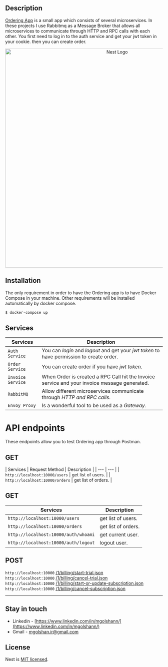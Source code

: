 
## Description

[Ordering App](https://github.com/nestjs/nest) is a small app which consists of several microservices. In these projects I use Rabbitmq as a Message Broker that allows all microservices to communicate through HTTP and RPC calls with each other. You first need to log in to the auth service and get your jwt token in your cookie. then you can create order.


<p align="center">
  <a href="http://nestjs.com/" target="blank"><img src="https://s8.uupload.ir/files/test_zjho.jpg" width="700" alt="Nest Logo" /></a>
</p>



## Installation
The only requirement in order to have the Ordering app is to have Docker Compose in your machine. Other requirements will be installed automatically by docker compose. 

```bash
$ docker-compose up
```

## Services
| Services | Description |
| --- | --- |
| `Auth Service` | You can *login* and *logout* and get your *jwt token* to have permission to create order. |
| `Order Service` | You can create order if you have *jwt token*. |
| `Invoice Service` | When Order is created a RPC Call hit the Invoice service and your invoice message generated. |
| `RabbitMQ` | Allow different microservices communicate through *HTTP and RPC calls*. |
| `Envoy Proxy` | Is a wonderful tool to be used as a *Gateway*. |

# API endpoints

These endpoints allow you to test Ordering app through Postman.

## GET

| Services | Request Method | Description |
| --- | --- |
| `http://localhost:10000/users` | get list of users. |
| `http://localhost:10000/orders` | get list of orders. |



## GET

| Services | Description |
| --- | --- |
| `http://localhost:10000/users` | get list of users. |
| `http://localhost:10000/orders` | get list of orders. |
| `http://localhost:10000/auth/whoami` | get current user. |
| `http://localhost:10000/auth/logout` | logout user. |


## POST
`http://localhost:10000` [/1/billing/start-trial.json](#post-1billingstart-trialjson) <br/>
`http://localhost:10000` [/1/billing/cancel-trial.json](#post-1billingcancel-trialjson) <br/>
`http://localhost:10000` [/1/billing/start-or-update-subscription.json](#post-1billingstart-or-update-subscriptionjson) <br/>
`http://localhost:10000` [/1/billing/cancel-subscription.json](#post-1billingcancel-subscriptionjson) <br/>
___


## Stay in touch

- Linkedin - [https://www.linkedin.com/in/mgolshann/](https://www.linkedin.com/in/mgolshann/)
- Gmail - [mgolshan.ir@gmail.com](https://gmail.com/)

## License

Nest is [MIT licensed](LICENSE).
